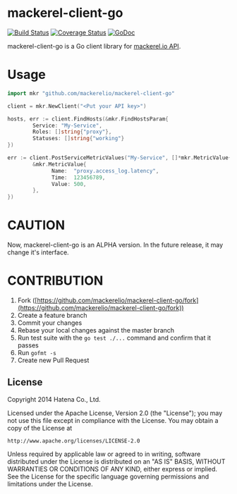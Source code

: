 mackerel-client-go
==================

[![Build Status](https://travis-ci.org/mackerelio/mackerel-client-go.svg?branch=master)][travis]
[![Coverage Status](https://coveralls.io/repos/mackerelio/mackerel-client-go/badge.png?branch=master)][coveralls]
[![GoDoc](https://godoc.org/github.com/mackerelio/mackerel-client-go?status.svg)][godoc]

[travis]: https://travis-ci.org/mackerelio/mackerel-client-go
[coveralls]: https://coveralls.io/r/mackerelio/mackerel-client-go?branch=master
[godoc]: https://godoc.org/github.com/mackerelio/mackerel-client-go

mackerel-client-go is a Go client library for [mackerel.io API](http://help-ja.mackerel.io/entry/spec/api/v0).

# Usage

```go
import mkr "github.com/mackerelio/mackerel-client-go"
```

```go
client = mkr.NewClient("<Put your API key>")

hosts, err := client.FindHosts(&mkr.FindHostsParam{
        Service: "My-Service",
        Roles: []string{"proxy"},
        Statuses: []string{"working"}
})

err := client.PostServiceMetricValues("My-Service", []*mkr.MetricValue{
        &mkr.MetricValue{
              Name:  "proxy.access_log.latency",
              Time:  123456789,
              Value: 500,
        },
})
```

# CAUTION

Now, mackerel-client-go is an ALPHA version. In the future release, it may change it's interface.

# CONTRIBUTION

1. Fork ([https://github.com/mackerelio/mackerel-client-go/fork](https://github.com/mackerelio/mackerel-client-go/fork))
1. Create a feature branch
1. Commit your changes
1. Rebase your local changes against the master branch
1. Run test suite with the `go test ./...` command and confirm that it passes
1. Run `gofmt -s`
1. Create new Pull Request

License
----------

Copyright 2014 Hatena Co., Ltd.

Licensed under the Apache License, Version 2.0 (the "License"); you may not use this file except in compliance with the License. You may obtain a copy of the License at

    http://www.apache.org/licenses/LICENSE-2.0

Unless required by applicable law or agreed to in writing, software distributed under the License is distributed on an "AS IS" BASIS, WITHOUT WARRANTIES OR CONDITIONS OF ANY KIND, either express or implied. See the License for the specific language governing permissions and limitations under the License.
